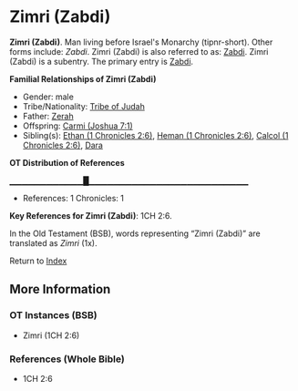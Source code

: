 # Zimri (Zabdi)
**Zimri (Zabdi)**. 
Man living before Israel's Monarchy (tipnr-short). 
Other forms include: 
*Zabdi*. 
Zimri (Zabdi) is also referred to as: 
[Zabdi](Zabdi.md). 
Zimri (Zabdi) is a subentry. The primary entry is 
[Zabdi](Zabdi.md). 




**Familial Relationships of Zimri (Zabdi)**


* Gender: male
* Tribe/Nationality: [Tribe of Judah](../../../groups/md/acai/Judah.md)
* Father: [Zerah](Zerah.3.md)
* Offspring: [Carmi (Joshua  7:1)](Carmi.3.md)
* Sibling(s): [Ethan (1 Chronicles 2:6)](Ethan.2.md), [Heman (1 Chronicles 2:6)](Heman.2.md), [Calcol (1 Chronicles 2:6)](Calcol.2.md), [Dara](Dara.md)


**OT Distribution of References**

▁▁▁▁▁▁▁▁▁▁▁▁█▁▁▁▁▁▁▁▁▁▁▁▁▁▁▁▁▁▁▁▁▁▁▁▁▁▁
* References: 1 Chronicles: 1



**Key References for Zimri (Zabdi)**: 
1CH 2:6. 


In the Old Testament (BSB), words representing “Zimri (Zabdi)” are translated as 
*Zimri* (1x). 




Return to [Index](00-Index.md)

## More Information

### OT Instances (BSB)

* Zimri (1CH 2:6)



### References (Whole Bible)

* 1CH 2:6



